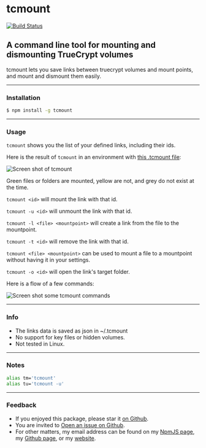 # tcmount

[![Build Status](https://travis-ci.org/danyshaanan/tcmount.png?branch=master)](https://travis-ci.org/danyshaanan/tcmount)

## A command line tool for mounting and dismounting TrueCrypt volumes
tcmount lets you save links between truecrypt volumes and mount points, and mount and dismount them easily.

* * *
### Installation
```bash
$ npm install -g tcmount
```
* * *
### Usage

`tcmount` shows you the list of your defined links, including their ids.

Here is the result of `tcmount` in an environment with [this .tcmount file](https://github.com/danyshaanan/tcmount/blob/master/doc/dot.tcmount_example):

![Screen shot of `tcmount`](https://raw.github.com/danyshaanan/tcmount/master/doc/tcmount_example.png?raw=true)

Green files or folders are mounted, yellow are not, and grey do not exist at the time.

`tcmount <id>` will mount the link with that id.

`tcmount -u <id>` will unmount the link with that id.

`tcmount -l <file> <mountpoint>` will create a link from the file to the mountpoint.

`tcmount -t <id>` will remove the link with that id.

`tcmount <file> <mountpoint>` can be used to mount a file to a mountpoint without having it in your settings.

`tcmount -o <id>` will open the link's target folder.

Here is a flow of a few commands:

![Screen shot some tcmount commands](https://raw.github.com/danyshaanan/tcmount/master/doc/tcmount_process_example.png?raw=true)

* * *
### Info
* The links data is saved as json in ~/.tcmount
* No support for key files or hidden volumes.
* Not tested in Linux.

* * *
### Notes

```bash
alias tm='tcmount'
alias tu='tcmount -u'
```

* * *
### Feedback
* If you enjoyed this package, please star it [on Github](https://github.com/danyshaanan/tcmount).
* You are invited to [Open an issue on Github](https://github.com/danyshaanan/tcmount/issues).
* For other matters, my email address can be found on my [NpmJS page](https://www.npmjs.org/~danyshaanan), my [Github page](https://github.com/danyshaanan), or my [website](http://danyshaanan.com/).
